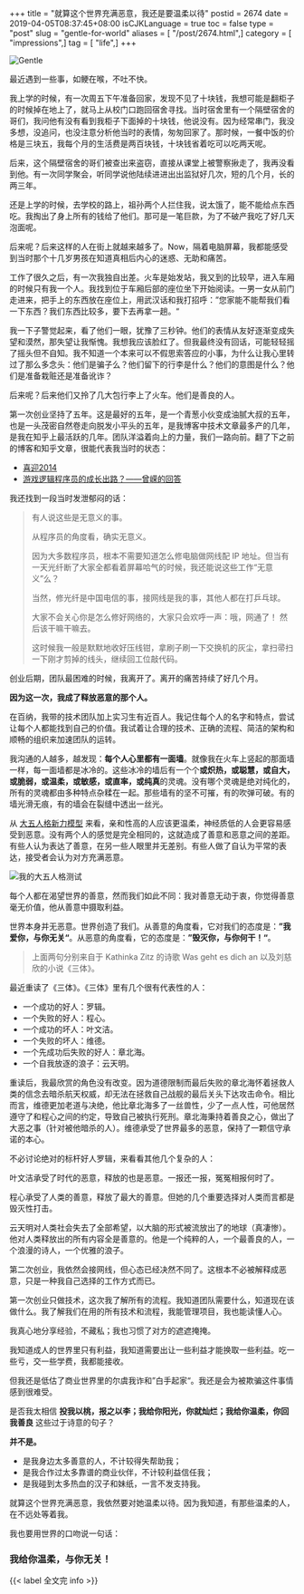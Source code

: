 +++
title = "就算这个世界充满恶意，我还是要温柔以待"
postid = 2674
date = 2019-04-05T08:37:45+08:00
isCJKLanguage = true
toc = false
type = "post"
slug = "gentle-for-world"
aliases = [ "/post/2674.html",]
category = [ "impressions",]
tag = [ "life",]
+++


![Gentle][pgentle]

最近遇到一些事，如鲠在喉，不吐不快。 <!--more-->


我上学的时候，有一次周五下午准备回家，发现不见了十块钱，我想可能是翻柜子的时候掉在地上了，就马上从校门口跑回宿舍寻找。当时宿舍里有一个隔壁宿舍的哥们，我问他有没有看到我柜子下面掉的十块钱，他说没有。因为经常串门，我没多想，没追问，也没注意分析他当时的表情，匆匆回家了。那时候，一餐中饭的价格是三块五，我每个月的生活费是两百块钱，十块钱省着吃可以吃两天呢。

后来，这个隔壁宿舍的哥们被查出来盗窃，直接从课堂上被警察揪走了，我再没看到他。有一次同学聚会，听同学说他陆续进进出出监狱好几次，短的几个月，长的两三年。


还是上学的时候，去学校的路上，祖孙两个人拦住我，说太饿了，能不能给点东西吃。我掏出了身上所有的钱给了他们。那可是一笔巨款，为了不破产我吃了好几天泡面呢。

后来呢？后来这样的人在街上就越来越多了。Now，隔着电脑屏幕，我都能感受到当时那个十几岁男孩在知道真相后内心的迷惑、无助和痛苦。


工作了很久之后，有一次我独自出差。火车是始发站，我又到的比较早，进入车厢的时候只有我一个人。我找到位于车厢后部的座位坐下开始阅读。一男一女从前门走进来，把手上的东西放在座位上，用武汉话和我打招呼：”您家能不能帮我们看一下东西？我们东西比较多，要下去再拿一趟。“

我一下子警觉起来，看了他们一眼，犹豫了三秒钟。他们的表情从友好逐渐变成失望和漠然，那失望让我惭愧。我想我应该脸红了。但我最终没有回话，可能轻轻摇了摇头但不自知。我不知道一个本来可以不假思索答应的小事，为什么让我心里转过了那么多念头：他们是骗子么？他们留下的行李是什么？他们的意图是什么？他们是准备栽赃还是准备讹诈？

后来呢？后来他们又拎了几大包行李上了火车。他们是善良的人。


第一次创业坚持了五年。这是最好的五年，是一个青葱小伙变成油腻大叔的五年，也是一头茂密自然卷走向脱发小平头的五年，是我博客中技术文章最多产的几年，是我在知乎上最活跃的几年。团队洋溢着向上的力量，我们一路向前。翻了下之前的博客和知乎文章，很能代表我当时的状态：

- [喜迎2014][2011]
- [游戏逻辑程序员的成长出路？——曾嵘的回答][zhihu]

我还找到一段当时发泄郁闷的话：

>有人说这些是无意义的事。
>
> 从程序员的角度看，确实无意义。
> 
> 因为大多数程序员，根本不需要知道怎么修电脑做网线配 IP 地址。但当有一天光纤断了大家全都看着屏幕哈气的时候，我还能说这些工作“无意义”么？
> 
> 当然，修光纤是中国电信的事，接网线是我的事，其他人都在打乒乓球。
> 
> 大家不会关心你是怎么修好网络的，大家只会欢呼一声：哦，网通了！ 然后该干嘛干嘛去。
> 
> 这时候我一般是默默地收好压线钳，拿刷子刷一下交换机的灰尘，拿扫帚扫一下刚才剪掉的线头，继续回工位敲代码。

创业后期，团队最困难的时候，我离开了。离开的痛苦持续了好几个月。

**因为这一次，我成了释放恶意的那个人。**


在百纳，我带的技术团队加上实习生有近百人。我记住每个人的名字和特点，尝试让每个人都能找到自己的价值。我试着让合理的技术、正确的流程、简洁的架构和顺畅的组织来加速团队的运转。

我沟通的人越多，越发现：**每个人心里都有一面墙**。就像我在火车上竖起的那面墙一样，每一面墙都是冰冷的。这些冰冷的墙后有一个个**或炽热，或聪慧，或自大，或脆弱，或温柔，或敏感，或直率，或纯真**的灵魂。没有哪个灵魂是绝对纯化的，所有的灵魂都由多种特点杂糅在一起。那些墙有的坚不可摧，有的吹弹可破。有的墙光滑无痕，有的墙会在裂缝中透出一丝光。

从 [大五人格新力模型][bigfive] 来看，亲和性高的人应该更温柔，神经质低的人会更容易感受到恶意。没有两个人的感觉是完全相同的，这就造成了善意和恶意之间的差距。有些人认为表达了善意，在另一些人眼里并无差别。有些人做了自认为平常的表达，接受者会认为对方充满恶意。

![我的大五人格测试][pbigfive]

每个人都在渴望世界的善意，然而我们如此不同：我对善意无动于衷，你觉得善意毫无价值，他从善意中摄取利益。

世界本身并无恶意。世界创造了我们。从善意的角度看，它对我们的态度是：**”我爱你，与你无关“**。从恶意的角度看，它的态度是：**”毁灭你，与你何干！“**。

> 上面两句分别来自于 Kathinka Zitz 的诗歌 Was geht es dich an 以及刘慈欣的小说《三体》。


最近重读了《三体》。《三体》里有几个很有代表性的人：

- 一个成功的好人：罗辑。
- 一个失败的好人：程心。
- 一个成功的坏人：叶文洁。
- 一个失败的坏人：维德。
- 一个先成功后失败的好人：章北海。
- 一个自我放逐的浪子：云天明。

重读后，我最欣赏的角色没有改变。因为道德限制而最后失败的章北海怀着拯救人类的信念去暗杀航天权威，却无法在拯救自己战舰的最后关头下达攻击命令。相比而言，维德更加老道与决绝，他比章北海多了一丝兽性，少了一点人性，可他居然遵守了和程心之间的约定，导致自己被执行死刑。章北海秉持着善良之心，做出了大恶之事（针对被他暗杀的人）。维德承受了世界最多的恶意，保持了一颗信守承诺的本心。

不必讨论绝对的标杆好人罗辑，来看看其他几个复杂的人：

叶文洁承受了时代的恶意，释放的也是恶意。一报还一报，冤冤相报何时了。

程心承受了人类的善意，释放了最大的善意。但她的几个重要选择对人类而言都是毁灭性打击。

云天明对人类社会失去了全部希望，以大脑的形式被流放出了的地球（真凄惨）。他对人类释放出的所有内容全是善意的。他是一个纯粹的人，一个最善良的人，一个浪漫的诗人，一个优雅的浪子。


第二次创业，我依然会接网线，但心态已经决然不同了。这根本不必被解释成恶意，只是一种我自己选择的工作方式而已。

第一次创业只做技术，这次我了解所有的流程。我知道团队需要什么，知道现在该做什么。我了解我们在用的所有技术和流程，我能管理项目，我也能读懂人心。

我真心地分享经验，不藏私；我也习惯了对方的遮遮掩掩。

我知道成人的世界里只有利益，我知道需要出让一些利益才能换取一些利益。吃一些亏，交一些学费，我都能接收。

但我还是低估了商业世界里的尔虞我诈和”白手起家“。我还是会为被欺骗这件事情感到很难受。

是否我太相信 **投我以桃，报之以李；我给你阳光，你就灿烂；我给你温柔，你回我善良** 这些过于诗意的句子？

**并不是。**

- 是我身边太多善意的人，不计较得失帮助我；
- 是我合作过太多靠谱的商业伙伴，不计较利益信任我；
- 是我碰到太多热血的汉子和妹纸，一言不发支持我。


就算这个世界充满恶意，我依然要对她温柔以待。因为我知道，有那些温柔的人，在不远处等着我。

我也要用世界的口吻说一句话：

### 我给你温柔，与你无关！

{{< label 全文完 info >}}

[2011]: https://blog.zengrong.net/post/2011.html
[zhihu]: https://www.zhihu.com/question/20480514/answer/34057706
[bigfive]: https://en.wikipedia.org/wiki/Big_Five_personality_traits
[pbigfive]: /uploads/2019/04/bigfive.png
[pgentle]: /uploads/2019/04/gentle.jpg